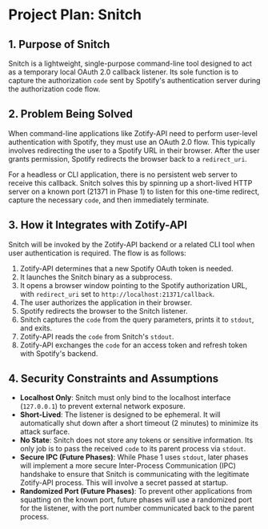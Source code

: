 # Project Plan: Snitch

## 1. Purpose of Snitch

Snitch is a lightweight, single-purpose command-line tool designed to act as a temporary local OAuth 2.0 callback listener. Its sole function is to capture the authorization `code` sent by Spotify's authentication server during the authorization code flow.

## 2. Problem Being Solved

When command-line applications like Zotify-API need to perform user-level authentication with Spotify, they must use an OAuth 2.0 flow. This typically involves redirecting the user to a Spotify URL in their browser. After the user grants permission, Spotify redirects the browser back to a `redirect_uri`.

For a headless or CLI application, there is no persistent web server to receive this callback. Snitch solves this by spinning up a short-lived HTTP server on a known port (21371 in Phase 1) to listen for this one-time redirect, capture the necessary `code`, and then immediately terminate.

## 3. How it Integrates with Zotify-API

Snitch will be invoked by the Zotify-API backend or a related CLI tool when user authentication is required. The flow is as follows:

1.  Zotify-API determines that a new Spotify OAuth token is needed.
2.  It launches the Snitch binary as a subprocess.
3.  It opens a browser window pointing to the Spotify authorization URL, with `redirect_uri` set to `http://localhost:21371/callback`.
4.  The user authorizes the application in their browser.
5.  Spotify redirects the browser to the Snitch listener.
6.  Snitch captures the `code` from the query parameters, prints it to `stdout`, and exits.
7.  Zotify-API reads the `code` from Snitch's `stdout`.
8.  Zotify-API exchanges the `code` for an access token and refresh token with Spotify's backend.

## 4. Security Constraints and Assumptions

- **Localhost Only**: Snitch must only bind to the localhost interface (`127.0.0.1`) to prevent external network exposure.
- **Short-Lived**: The listener is designed to be ephemeral. It will automatically shut down after a short timeout (2 minutes) to minimize its attack surface.
- **No State**: Snitch does not store any tokens or sensitive information. Its only job is to pass the received `code` to its parent process via `stdout`.
- **Secure IPC (Future Phases)**: While Phase 1 uses `stdout`, later phases will implement a more secure Inter-Process Communication (IPC) handshake to ensure that Snitch is communicating with the legitimate Zotify-API process. This will involve a secret passed at startup.
- **Randomized Port (Future Phases)**: To prevent other applications from squatting on the known port, future phases will use a randomized port for the listener, with the port number communicated back to the parent process.
